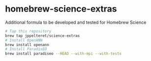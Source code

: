 # homebrew-science-extras
Additional formula to be developed and tested for Homebrew Science

```bash
# Tap this repository
brew tap jppelteret/science-extras
# Install OpenANN
brew install openann
# Install ParadisEO
brew install paradiseo --HEAD --with-mpi --with-tests
```